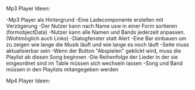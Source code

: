 Mp3 Player Ideen:

-Mp3 Player als Hintergrund
-Eine Ladecomponente erstellen mit Verzögerung
-Der Nutzer kann nach Name usw in einer Form sortieren (formobjectData)
-Nutzer kann alle Namen und Bands jederzeit anpassen.(Wohlmöglich auch Links)
-Dialogfenster statt Alert
-Eine Bar einbauen um zu zeigen wie lange die Musik läuft und wie lange es noch läuft
-Seite muss aktualisierbar sein
-Wenn der Button "Abspielen" geklickt wird, muss die Playlist ab diesen Song beginnen
-Die Reihenfolge der Lieder in der sie eingeordnet sind im Table müssen sich wechseln lassen
-Song und Band müssen in den Playlists mitangegeben werden

Mp4 Player Ideen:
